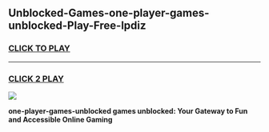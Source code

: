 
## Unblocked-Games-one-player-games-unblocked-Play-Free-lpdiz
<h3>
<a href="https://premium76.site?title=one-player-games-unblocked&ref=20A">CLICK TO PLAY</a></h3>
<hr>

<h3>
<a href="https://premium76.site?title=one-player-games-unblocked&ref=20A">CLICK 2 PLAY</a>
  
</h3>

<a href="https://premium76.site?title=one-player-games-unblocked&ref=20A"><img src="https://clearcache.store/games.png"></a>


**one-player-games-unblocked games unblocked: Your Gateway to Fun and Accessible Online Gaming**
